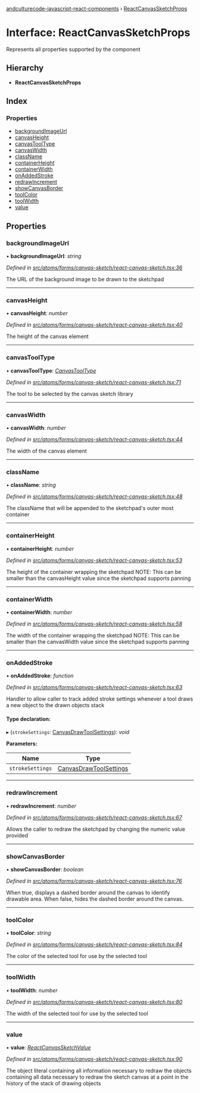 [andculturecode-javascript-react-components](../README.md) › [ReactCanvasSketchProps](reactcanvassketchprops.md)

# Interface: ReactCanvasSketchProps

Represents all properties supported by the <ReactCanvasSketch> component

## Hierarchy

* **ReactCanvasSketchProps**

## Index

### Properties

* [backgroundImageUrl](reactcanvassketchprops.md#backgroundimageurl)
* [canvasHeight](reactcanvassketchprops.md#canvasheight)
* [canvasToolType](reactcanvassketchprops.md#canvastooltype)
* [canvasWidth](reactcanvassketchprops.md#canvaswidth)
* [className](reactcanvassketchprops.md#classname)
* [containerHeight](reactcanvassketchprops.md#containerheight)
* [containerWidth](reactcanvassketchprops.md#containerwidth)
* [onAddedStroke](reactcanvassketchprops.md#onaddedstroke)
* [redrawIncrement](reactcanvassketchprops.md#redrawincrement)
* [showCanvasBorder](reactcanvassketchprops.md#showcanvasborder)
* [toolColor](reactcanvassketchprops.md#toolcolor)
* [toolWidth](reactcanvassketchprops.md#toolwidth)
* [value](reactcanvassketchprops.md#value)

## Properties

###  backgroundImageUrl

• **backgroundImageUrl**: *string*

*Defined in [src/atoms/forms/canvas-sketch/react-canvas-sketch.tsx:36](https://github.com/AndcultureCode/AndcultureCode.JavaScript.React.Components/blob/3b573d9/src/atoms/forms/canvas-sketch/react-canvas-sketch.tsx#L36)*

The URL of the background image to be drawn to the sketchpad

___

###  canvasHeight

• **canvasHeight**: *number*

*Defined in [src/atoms/forms/canvas-sketch/react-canvas-sketch.tsx:40](https://github.com/AndcultureCode/AndcultureCode.JavaScript.React.Components/blob/3b573d9/src/atoms/forms/canvas-sketch/react-canvas-sketch.tsx#L40)*

The height of the canvas element

___

###  canvasToolType

• **canvasToolType**: *[CanvasToolType](../enums/canvastooltype.md)*

*Defined in [src/atoms/forms/canvas-sketch/react-canvas-sketch.tsx:71](https://github.com/AndcultureCode/AndcultureCode.JavaScript.React.Components/blob/3b573d9/src/atoms/forms/canvas-sketch/react-canvas-sketch.tsx#L71)*

The tool to be selected by the canvas sketch library

___

###  canvasWidth

• **canvasWidth**: *number*

*Defined in [src/atoms/forms/canvas-sketch/react-canvas-sketch.tsx:44](https://github.com/AndcultureCode/AndcultureCode.JavaScript.React.Components/blob/3b573d9/src/atoms/forms/canvas-sketch/react-canvas-sketch.tsx#L44)*

The width of the canvas element

___

###  className

• **className**: *string*

*Defined in [src/atoms/forms/canvas-sketch/react-canvas-sketch.tsx:48](https://github.com/AndcultureCode/AndcultureCode.JavaScript.React.Components/blob/3b573d9/src/atoms/forms/canvas-sketch/react-canvas-sketch.tsx#L48)*

The className that will be appended to the sketchpad's outer most container

___

###  containerHeight

• **containerHeight**: *number*

*Defined in [src/atoms/forms/canvas-sketch/react-canvas-sketch.tsx:53](https://github.com/AndcultureCode/AndcultureCode.JavaScript.React.Components/blob/3b573d9/src/atoms/forms/canvas-sketch/react-canvas-sketch.tsx#L53)*

The height of the container wrapping the sketchpad
NOTE: This can be smaller than the canvasHeight value since the sketchpad supports panning

___

###  containerWidth

• **containerWidth**: *number*

*Defined in [src/atoms/forms/canvas-sketch/react-canvas-sketch.tsx:58](https://github.com/AndcultureCode/AndcultureCode.JavaScript.React.Components/blob/3b573d9/src/atoms/forms/canvas-sketch/react-canvas-sketch.tsx#L58)*

The width of the container wrapping the sketchpad
NOTE: This can be smaller than the canvasWidth value since the sketchpad supports panning

___

###  onAddedStroke

• **onAddedStroke**: *function*

*Defined in [src/atoms/forms/canvas-sketch/react-canvas-sketch.tsx:63](https://github.com/AndcultureCode/AndcultureCode.JavaScript.React.Components/blob/3b573d9/src/atoms/forms/canvas-sketch/react-canvas-sketch.tsx#L63)*

Handler to allow caller to track added stroke settings whenever a tool draws a new object
to the drawn objects stack

#### Type declaration:

▸ (`strokeSettings`: [CanvasDrawToolSettings](canvasdrawtoolsettings.md)): *void*

**Parameters:**

Name | Type |
------ | ------ |
`strokeSettings` | [CanvasDrawToolSettings](canvasdrawtoolsettings.md) |

___

###  redrawIncrement

• **redrawIncrement**: *number*

*Defined in [src/atoms/forms/canvas-sketch/react-canvas-sketch.tsx:67](https://github.com/AndcultureCode/AndcultureCode.JavaScript.React.Components/blob/3b573d9/src/atoms/forms/canvas-sketch/react-canvas-sketch.tsx#L67)*

Allows the caller to redraw the sketchpad by changing the numeric value provided

___

###  showCanvasBorder

• **showCanvasBorder**: *boolean*

*Defined in [src/atoms/forms/canvas-sketch/react-canvas-sketch.tsx:76](https://github.com/AndcultureCode/AndcultureCode.JavaScript.React.Components/blob/3b573d9/src/atoms/forms/canvas-sketch/react-canvas-sketch.tsx#L76)*

When true, displays a dashed border around the canvas to identify drawable area.  When false,
hides the dashed border around the canvas.

___

###  toolColor

• **toolColor**: *string*

*Defined in [src/atoms/forms/canvas-sketch/react-canvas-sketch.tsx:84](https://github.com/AndcultureCode/AndcultureCode.JavaScript.React.Components/blob/3b573d9/src/atoms/forms/canvas-sketch/react-canvas-sketch.tsx#L84)*

The color of the selected tool for use by the selected tool

___

###  toolWidth

• **toolWidth**: *number*

*Defined in [src/atoms/forms/canvas-sketch/react-canvas-sketch.tsx:80](https://github.com/AndcultureCode/AndcultureCode.JavaScript.React.Components/blob/3b573d9/src/atoms/forms/canvas-sketch/react-canvas-sketch.tsx#L80)*

The width of the selected tool for use by the selected tool

___

###  value

• **value**: *[ReactCanvasSketchValue](reactcanvassketchvalue.md)*

*Defined in [src/atoms/forms/canvas-sketch/react-canvas-sketch.tsx:90](https://github.com/AndcultureCode/AndcultureCode.JavaScript.React.Components/blob/3b573d9/src/atoms/forms/canvas-sketch/react-canvas-sketch.tsx#L90)*

The object literal containing all information necessary to redraw the objects containing all
data necessary to redraw the sketch canvas at a point in the history of the stack of drawing
objects
